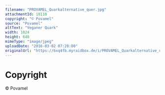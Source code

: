 ```yaml
---
filename: "PROVAMEL_Quarkalternative_quer.jpg"
attachmentId: 18110
copyright: "© Povamel"
source: "Povamel"
altText: "Veganer Quark"
width: 1024
height: 640
mimeType: "image/jpeg"
uploadDate: "2016-03-02 07:28:00"
originalUrl: "https://bxq4fb.myraidbox.de/i/PROVAMEL_Quarkalternative_quer.jpg"
---
```


# Copyright

© Povamel
